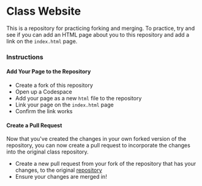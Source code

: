 # Class Website

This is a repository for practicing forking and merging. To practice, try and see if you can add an HTML page about you to this repository and add a link on the `index.html` page.

### Instructions

#### Add Your Page to the Repository

* Create a fork of this repository
* Open up a Codespace
* Add your page as a new `html` file to the repository
* Link your page on the `index.html` page
* Confirm the link works

#### Create a Pull Request

Now that you've created the changes in your own forked version of the repository, you can now create a pull request to incorporate the changes into the original class repository.

* Create a new pull request from your fork of the repository that has your changes, to the original [repository](https://github.com/sunbury-web-dev/class-website)
* Ensure your changes are merged in!
